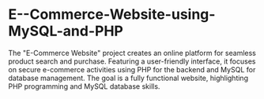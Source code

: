 # E--Commerce-Website-using-MySQL-and-PHP
The "E-Commerce Website" project creates an online platform for seamless product search and purchase. Featuring a user-friendly interface, it focuses on secure e-commerce activities using PHP for the backend and MySQL for database management. The goal is a fully functional website, highlighting PHP programming and MySQL database skills.
